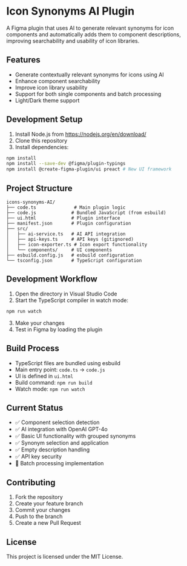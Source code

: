 # Icon Synonyms AI Plugin

A Figma plugin that uses AI to generate relevant synonyms for icon components and automatically adds them to component descriptions, improving searchability and usability of icon libraries.

## Features
- Generate contextually relevant synonyms for icons using AI
- Enhance component searchability 
- Improve icon library usability
- Support for both single components and batch processing
- Light/Dark theme support

## Development Setup

1. Install Node.js from https://nodejs.org/en/download/
2. Clone this repository
3. Install dependencies:
```bash
npm install
npm install --save-dev @figma/plugin-typings
npm install @create-figma-plugin/ui preact # New UI framework
```

## Project Structure
```
icons-synonyms-AI/
├── code.ts              # Main plugin logic
├── code.js             # Bundled JavaScript (from esbuild)
├── ui.html             # Plugin interface
├── manifest.json       # Plugin configuration
├── src/
│   ├── ai-service.ts   # AI API integration
│   ├── api-keys.ts     # API keys (gitignored)
│   ├── icon-exporter.ts # Icon export functionality
│   └── components/     # UI components
├── esbuild.config.js   # esbuild configuration
└── tsconfig.json       # TypeScript configuration
```

## Development Workflow

1. Open the directory in Visual Studio Code
2. Start the TypeScript compiler in watch mode:
```bash
npm run watch
```
3. Make your changes
4. Test in Figma by loading the plugin

## Build Process
- TypeScript files are bundled using esbuild
- Main entry point: `code.ts` → `code.js`
- UI is defined in `ui.html`
- Build command: `npm run build`
- Watch mode: `npm run watch`

## Current Status
- ✅ Component selection detection
- ✅ AI integration with OpenAI GPT-4o
- ✅ Basic UI functionality with grouped synonyms
- ✅ Synonym selection and application
- ✅ Empty description handling
- ✅ API key security
- 🚧 Batch processing implementation

## Contributing
1. Fork the repository
2. Create your feature branch
3. Commit your changes
4. Push to the branch
5. Create a new Pull Request

## License
This project is licensed under the MIT License.

